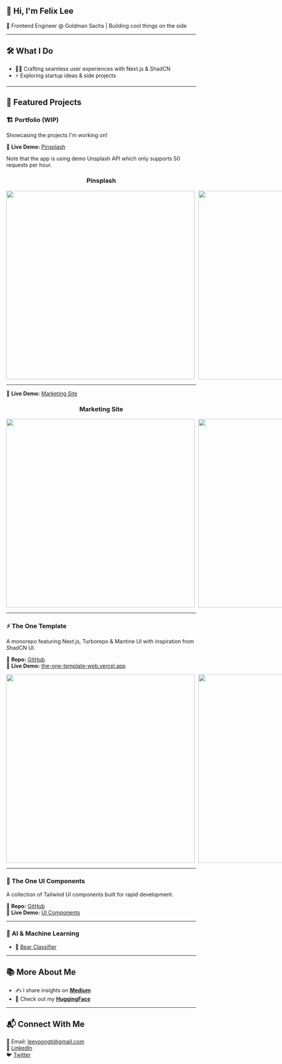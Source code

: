 ## 👋 Hi, I'm Felix Lee
🚀 Frontend Engineer @ Goldman Sachs | Building cool things on the side

---

## 🛠️ What I Do
- 👨‍💻 Crafting seamless user experiences with Next.js & ShadCN
- ⚡ Exploring startup ideas & side projects

---

## 🌟 Featured Projects

### 🏗️ Portfolio (WIP)
Showcasing the projects I'm working on!

🔗 **Live Demo:** [Pinsplash](https://felixfirefighter-gfe-pinsplash.vercel.app/)

Note that the app is using demo Unsplash API which only supports 50 requests per hour.

<div align="center">
  <h3>Pinsplash</h3>
  <div style="display: flex; gap: 10px;">
<!--     <img src="https://github.com/user-attachments/assets/d665643c-deac-4432-a676-169908ff0fba" width="200">
    <img src="https://github.com/user-attachments/assets/87bd0c21-59d1-4ca9-b17d-dabfad76e1db" width="200">
    <img src="https://github.com/user-attachments/assets/a51c9fe6-f201-4612-b9c2-94a07bbb42ed" width="200">
    <img src="https://github.com/user-attachments/assets/9692acb4-d9bd-4cfe-8a57-7da251a0ff34" width="200"> -->
    <img src="https://github.com/user-attachments/assets/14913e8d-de28-45e1-a126-3e08b865f829" width="500">
    <img src="https://github.com/user-attachments/assets/ba41c97f-ffd0-4360-a472-d32c754af048" width="500">
  </div>
</div>


---

🔗 **Live Demo:** [Marketing Site](https://felixfirefighter-gfe-marketing.vercel.app/)

<div align="center">
  <h3>Marketing Site</h3>
  <div style="display: flex; gap: 10px;">
<!--     <img src="https://github.com/user-attachments/assets/1d31f019-43b1-4bb8-b144-1e3bac1b2992" width="150">
    <img src="https://github.com/user-attachments/assets/a52e4b66-9d32-42ff-8076-e8b81c288052" width="150">
    <img src="https://github.com/user-attachments/assets/d937495c-dcfd-4035-9089-2155cc932fa5" width="150">
    <img src="https://github.com/user-attachments/assets/49292d83-6633-4fbd-92d9-c5c674dc2d15" width="150">
    <img src="https://github.com/user-attachments/assets/4032d135-d4e5-4a2d-8eb7-68cfe78b7751" width="150"> -->
    <img src="https://github.com/user-attachments/assets/6c299a80-96f9-4d55-aad7-63f98f39ef83" width="500">
    <img src="https://github.com/user-attachments/assets/e2aad24d-f1d4-4d96-8e65-50e788cb47d5" width="500">
    <img src="https://github.com/user-attachments/assets/822df55c-4b71-44b4-b862-63157f61dd2a" width="500">
    <img src="https://github.com/user-attachments/assets/3f6fbe8e-4e42-41af-9ade-2fabc839576d" width="500">
  </div>
</div>

---

### ⚡ The One Template
A monorepo featuring Next.js, Turborepo & Mantine UI with inspiration from ShadCN UI.

🔗 **Repo:** [GitHub](https://github.com/felixfirefighter/the-one-template)  
🔗 **Live Demo:** [the-one-template-web.vercel.app](https://the-one-template-web.vercel.app/)

<div align="center">
  <div style="display: flex; gap: 10px;">
    <img src="https://github.com/user-attachments/assets/cd05a5e1-df89-4277-888e-ee37302c6f32" width="500">
    <img src="https://github.com/user-attachments/assets/bb4c87d9-15ef-4c1b-bab9-d3d7ff82845d" width="500">
    <img src="https://github.com/user-attachments/assets/56dd2a3f-7eaa-40b1-a313-b2ea08456113" width="500">
    <img src="https://github.com/user-attachments/assets/03a99f3e-f048-4c9f-845c-79e42b921040" width="500">
    <img src="https://github.com/user-attachments/assets/ae034dc6-6e0f-4dba-8834-019bdd490353" width="500">
    <img src="https://github.com/user-attachments/assets/062643f3-cef4-4008-989f-5d2fcad8f3e9" width="500">
    <img src="https://github.com/user-attachments/assets/70c6336c-9eb1-45e3-8ce2-55443add094e" width="500">
    <img src="https://github.com/user-attachments/assets/439c24c0-bef7-47c5-9a62-c923ecde104a" width="500">
  </div>
</div>

---

### 🎨 The One UI Components
A collection of Tailwind UI components built for rapid development.

🔗 **Repo:** [GitHub](https://github.com/felixfirefighter/the-one-template/tree/main/packages/tailwind-ui)  
🔗 **Live Demo:** [UI Components](https://the-one-template-tailwind-ui.vercel.app/)

---

### 🤖 AI & Machine Learning
- 🐻 [Bear Classifier](https://huggingface.co/spaces/felixleeyt/bear-classifier)

---

## 📚 More About Me
- ✍️ I share insights on **[Medium](https://leeyoongti.medium.com/)**
- 🤗 Check out my **[HuggingFace](https://huggingface.co/felixleeyt)**

---

## 📬 Connect With Me
📧 Email: leeyoongti@gmail.com  
💼 [LinkedIn](https://www.linkedin.com/in/yoongtilee/)  
🐦 [Twitter](https://twitter.com/felfirefighter)

